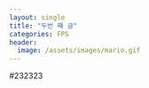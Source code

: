 ```yaml
---
layout: single
title: "두번 쨰 글"
categories: FPS
header:
  image: /assets/images/mario.gif
---
```


#232323